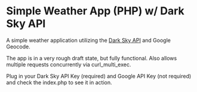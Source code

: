 # Simple Weather App (PHP) w/ Dark Sky API
A simple weather application utilizing the [Dark Sky API](https://darksky.net/dev/docs) and Google Geocode.

The app is in a very rough draft state, but fully functional. Also allows multiple requests concurrently via curl_multi_exec. 

Plug in your Dark Sky API Key (required) and Google API Key (not required) and check the index.php to see it in action. 
